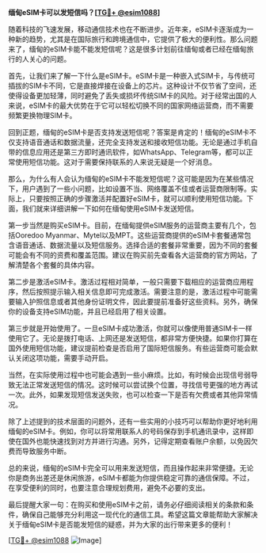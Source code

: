 **缅甸eSIM卡可以发短信吗？[[TG💪+ @esim1088](https://t.me/s/esim1088)]**

随着科技的飞速发展，移动通信技术也在不断进步。近年来，eSIM卡逐渐成为一种新的趋势，尤其是在国际旅行和跨境通信中，它提供了极大的便利性。那么问题来了，缅甸的eSIM卡能不能发短信呢？这是很多计划前往缅甸或者已经在缅甸旅行的人关心的问题。

首先，让我们来了解一下什么是eSIM卡。eSIM卡是一种嵌入式SIM卡，与传统可插拔的SIM卡不同，它是直接焊接在设备上的芯片。这种设计不仅节省了空间，还使得设备更加轻薄，同时避免了丢失或损坏传统SIM卡的风险。对于经常出国的人来说，eSIM卡的最大优势在于它可以轻松切换不同的国家网络运营商，而不需要频繁更换物理SIM卡。

回到正题，缅甸的eSIM卡是否支持发送短信呢？答案是肯定的！缅甸的eSIM卡不仅支持语音通话和数据流量，还完全支持发送和接收短信功能。无论是通过手机自带的信息应用还是第三方即时通讯软件，如WhatsApp、Telegram等，都可以正常使用短信功能。这对于需要保持联系的人来说无疑是一个好消息。

那么，为什么有人会认为缅甸的eSIM卡不能发短信呢？这可能是因为在某些情况下，用户遇到了一些小问题，比如设置不当、网络覆盖不佳或者运营商限制等。实际上，只要按照正确的步骤激活并配置好eSIM卡，就可以顺利使用短信功能。下面，我们就来详细讲解一下如何在缅甸使用eSIM卡发送短信。

第一步当然是购买eSIM卡。目前，在缅甸提供eSIM服务的运营商主要有几个，包括Ooredoo Myanmar、Mytel以及MPT。这些运营商提供的eSIM卡套餐通常包含语音通话、数据流量以及短信服务。选择合适的套餐非常重要，因为不同的套餐可能会有不同的资费和覆盖范围。建议在购买前先查看各大运营商的官方网站，了解清楚各个套餐的具体内容。

第二步是激活eSIM卡。激活过程相对简单，一般只需要下载相应的运营商应用程序，然后按照提示输入相关信息即可完成激活。需要注意的是，激活过程中可能需要输入护照信息或者其他身份证明文件，因此要提前准备好这些资料。另外，确保你的设备支持eSIM功能，并且已经启用了相关设置。

第三步就是开始使用了。一旦eSIM卡成功激活，你就可以像使用普通SIM卡一样使用它了。无论是拨打电话、上网还是发送短信，都非常方便快捷。如果你打算在国外使用短信功能，建议提前检查是否启用了国际短信服务。有些运营商可能会默认关闭这项功能，需要手动开启。

当然，在实际使用过程中也可能会遇到一些小麻烦。比如，有时候会出现信号弱导致无法正常发送短信的情况。这时候可以尝试换个位置，寻找信号更强的地方再试一次。此外，如果发现短信发送失败，也可以检查一下是否有欠费或者其他异常情况。

除了上述提到的技术层面的问题外，还有一些实用的小技巧可以帮助你更好地利用缅甸的eSIM卡。例如，你可以将常用联系人的号码保存到手机通讯录中，这样即使在国外也能快速找到对方并进行沟通。另外，记得定期查看账户余额，以免因欠费而导致服务中断。

总的来说，缅甸的eSIM卡完全可以用来发送短信，而且操作起来非常便捷。无论你是商务出差还是休闲旅游，eSIM卡都能为你提供稳定可靠的通信保障。不过，在享受便利的同时，也要注意合理规划费用，避免不必要的支出。

最后提醒大家一句：在购买和使用eSIM卡之前，请务必仔细阅读相关的条款和条件，确保自己能够充分利用这一现代化的通信工具。希望这篇文章能帮助大家解决关于缅甸eSIM卡是否能发短信的疑惑，并为大家的出行带来更多的便利！

[[TG💪+ @esim1088](https://t.me/s/esim1088) ![Image](https://i.postimg.cc/4NQfJmqS/Snipaste-2025-05-13-00-14-12.png)]